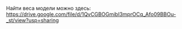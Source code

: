 Найти веса модели можно здесь: https://drive.google.com/file/d/1QvCGBOGmibI3mprOCq_Afo09BBOu-_st/view?usp=sharing
